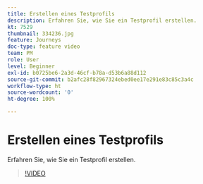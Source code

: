 ```yaml
---
title: Erstellen eines Testprofils
description: Erfahren Sie, wie Sie ein Testprofil erstellen.
kt: 7529
thumbnail: 334236.jpg
feature: Journeys
doc-type: feature video
team: PM
role: User
level: Beginner
exl-id: b0725be6-2a3d-46cf-b78a-d53b6a88d112
source-git-commit: b2afc28f82967324ebed0ee17e291e83c85c3a4c
workflow-type: ht
source-wordcount: '0'
ht-degree: 100%

---
```


# Erstellen eines Testprofils

Erfahren Sie, wie Sie ein Testprofil erstellen.

>[!VIDEO](https://video.tv.adobe.com/v/334236?quality=12&learn=on)
